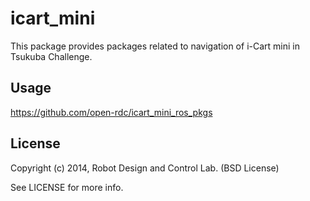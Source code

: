 icart_mini
=================

This package provides packages related to navigation of i-Cart mini in Tsukuba Challenge.

## Usage

https://github.com/open-rdc/icart_mini_ros_pkgs

## License

Copyright (c) 2014, Robot Design and Control Lab. (BSD License)

See LICENSE for more info.
